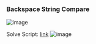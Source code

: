 <h3> Backspace String Compare </h3>

![image](https://github.com/h4ckyou/h4ckyou.github.io/assets/127159644/bebef4ba-e44f-46fb-8f38-0d6f718752be)

Solve Script: [link](https://github.com/h4ckyou/h4ckyou.github.io/blob/main/posts/programming/Leetcode/Backspace%20String%20Compare/solve.py)
![image](https://github.com/h4ckyou/h4ckyou.github.io/assets/127159644/497ca21b-750d-4f06-a17c-d24b2c04ac71)

